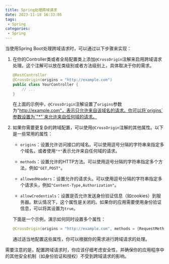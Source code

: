 ```yaml
---
title: Spring处理跨域请求
date: 2023-11-18 16:33:05
tags:
 - Spring
categories:
 - Spring
---
```

当使用Spring Boot处理跨域请求时，可以通过以下步骤来实现：

1. 在你的Controller类或者全局配置类上添加`@CrossOrigin`注解来启用跨域请求处理。这个注解可以放在类级别或者方法级别上，具体取决于你的需求。

   ```java
   @RestController
   @CrossOrigin(origins = "http://example.com")
   public class YourController {
       // ...
   }
   ```

   在上面的示例中，`@CrossOrigin`注解设置了`origins`参数为"http://example.com"，表示只允许来自该域名的请求。你可以将`origins`参数设置为`"*"`来允许来自任何域的请求。

2. 如果你需要更复杂的跨域配置，可以使用`@CrossOrigin`注解的其他属性。以下是一些常用的属性：

   - `origins`：设置允许访问接口的域名。可以使用逗号分隔的字符串来指定多个域名，或者使用`"*"`表示允许来自任何域的请求。

   - `methods`：设置允许的HTTP方法。可以使用逗号分隔的字符串指定多个方法，例如`"GET,POST"`。

   - `allowedHeaders`：设置允许的请求头。可以使用逗号分隔的字符串指定多个请求头，例如`"Content-Type,Authorization"`。

   - `allowCredentials`：设置是否允许发送身份验证信息（如cookies）到服务器。默认情况下，这个属性是关闭的。如果你的应用需要使用身份验证信息，可以将其设置为`true`。

   下面是一个示例，演示如何同时设置多个属性：

   ```java
   @CrossOrigin(origins = "http://example.com", methods = {RequestMethod.GET, RequestMethod.POST}, allowedHeaders = "Content-Type", allowCredentials = true)
   ```

   通过适当地配置这些属性，你可以根据你的需求进行跨域请求的处理。

需要注意的是，配置跨域请求时，你应该仔细考虑安全性，并确保你的应用程序中的其他安全机制（如身份验证和授权）不受到跨域请求的影响。
